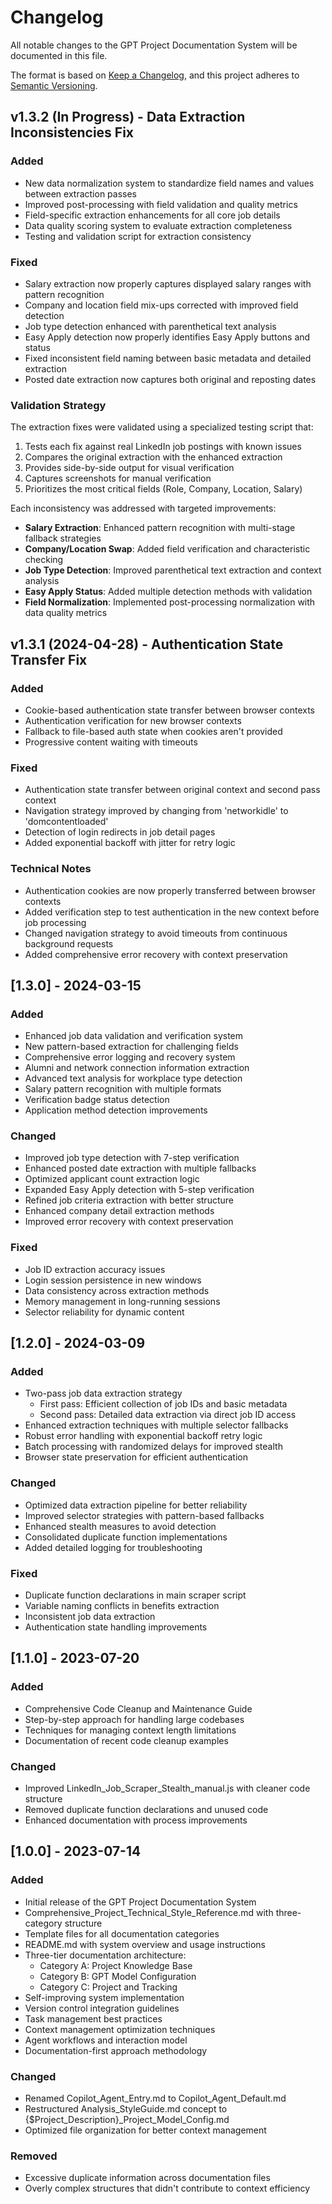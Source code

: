 # Changelog

All notable changes to the GPT Project Documentation System will be documented in this file.

The format is based on [Keep a Changelog](https://keepachangelog.com/en/1.0.0/),
and this project adheres to [Semantic Versioning](https://semver.org/spec/v2.0.0.html).

## v1.3.2 (In Progress) - Data Extraction Inconsistencies Fix

### Added
- New data normalization system to standardize field names and values between extraction passes
- Improved post-processing with field validation and quality metrics
- Field-specific extraction enhancements for all core job details
- Data quality scoring system to evaluate extraction completeness
- Testing and validation script for extraction consistency

### Fixed
- Salary extraction now properly captures displayed salary ranges with pattern recognition
- Company and location field mix-ups corrected with improved field detection
- Job type detection enhanced with parenthetical text analysis
- Easy Apply detection now properly identifies Easy Apply buttons and status
- Fixed inconsistent field naming between basic metadata and detailed extraction
- Posted date extraction now captures both original and reposting dates

### Validation Strategy
The extraction fixes were validated using a specialized testing script that:
1. Tests each fix against real LinkedIn job postings with known issues
2. Compares the original extraction with the enhanced extraction
3. Provides side-by-side output for visual verification
4. Captures screenshots for manual verification
5. Prioritizes the most critical fields (Role, Company, Location, Salary)

Each inconsistency was addressed with targeted improvements:
- **Salary Extraction**: Enhanced pattern recognition with multi-stage fallback strategies
- **Company/Location Swap**: Added field verification and characteristic checking
- **Job Type Detection**: Improved parenthetical text extraction and context analysis
- **Easy Apply Status**: Added multiple detection methods with validation
- **Field Normalization**: Implemented post-processing normalization with data quality metrics

## v1.3.1 (2024-04-28) - Authentication State Transfer Fix

### Added
- Cookie-based authentication state transfer between browser contexts
- Authentication verification for new browser contexts
- Fallback to file-based auth state when cookies aren't provided
- Progressive content waiting with timeouts

### Fixed
- Authentication state transfer between original context and second pass context
- Navigation strategy improved by changing from 'networkidle' to 'domcontentloaded'
- Detection of login redirects in job detail pages
- Added exponential backoff with jitter for retry logic

### Technical Notes
- Authentication cookies are now properly transferred between browser contexts
- Added verification step to test authentication in the new context before job processing
- Changed navigation strategy to avoid timeouts from continuous background requests
- Added comprehensive error recovery with context preservation

## [1.3.0] - 2024-03-15

### Added
- Enhanced job data validation and verification system
- New pattern-based extraction for challenging fields
- Comprehensive error logging and recovery system
- Alumni and network connection information extraction
- Advanced text analysis for workplace type detection
- Salary pattern recognition with multiple formats
- Verification badge status detection
- Application method detection improvements

### Changed
- Improved job type detection with 7-step verification
- Enhanced posted date extraction with multiple fallbacks
- Optimized applicant count extraction logic
- Expanded Easy Apply detection with 5-step verification
- Refined job criteria extraction with better structure
- Enhanced company detail extraction methods
- Improved error recovery with context preservation

### Fixed
- Job ID extraction accuracy issues
- Login session persistence in new windows
- Data consistency across extraction methods
- Memory management in long-running sessions
- Selector reliability for dynamic content

## [1.2.0] - 2024-03-09

### Added
- Two-pass job data extraction strategy
  - First pass: Efficient collection of job IDs and basic metadata
  - Second pass: Detailed data extraction via direct job ID access
- Enhanced extraction techniques with multiple selector fallbacks
- Robust error handling with exponential backoff retry logic
- Batch processing with randomized delays for improved stealth
- Browser state preservation for efficient authentication

### Changed
- Optimized data extraction pipeline for better reliability
- Improved selector strategies with pattern-based fallbacks
- Enhanced stealth measures to avoid detection
- Consolidated duplicate function implementations
- Added detailed logging for troubleshooting

### Fixed
- Duplicate function declarations in main scraper script
- Variable naming conflicts in benefits extraction
- Inconsistent job data extraction
- Authentication state handling improvements

## [1.1.0] - 2023-07-20

### Added
- Comprehensive Code Cleanup and Maintenance Guide
- Step-by-step approach for handling large codebases
- Techniques for managing context length limitations
- Documentation of recent code cleanup examples

### Changed
- Improved LinkedIn_Job_Scraper_Stealth_manual.js with cleaner code structure
- Removed duplicate function declarations and unused code
- Enhanced documentation with process improvements

## [1.0.0] - 2023-07-14

### Added
- Initial release of the GPT Project Documentation System
- Comprehensive_Project_Technical_Style_Reference.md with three-category structure
- Template files for all documentation categories
- README.md with system overview and usage instructions
- Three-tier documentation architecture:
  - Category A: Project Knowledge Base
  - Category B: GPT Model Configuration
  - Category C: Project and Tracking
- Self-improving system implementation
- Version control integration guidelines
- Task management best practices
- Context management optimization techniques
- Agent workflows and interaction model
- Documentation-first approach methodology

### Changed
- Renamed Copilot_Agent_Entry.md to Copilot_Agent_Default.md
- Restructured Analysis_StyleGuide.md concept to {$Project_Description}_Project_Model_Config.md
- Optimized file organization for better context management

### Removed
- Excessive duplicate information across documentation files
- Overly complex structures that didn't contribute to context efficiency